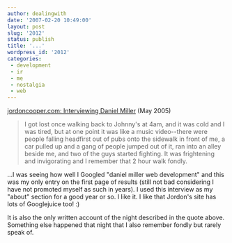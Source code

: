 ```yaml
---
author: dealingwith
date: '2007-02-20 10:49:00'
layout: post
slug: '2012'
status: publish
title: '...'
wordpress_id: '2012'
categories:
 - development
 - ir
 - me
 - nostalgia
 - web
---
```


[jordoncooper.com: Interviewing Daniel Miller][1] (May 2005)

> I got lost once walking back to Johnny's at 4am, and it was cold and I was
tired, but at one point it was like a music video--there were people falling
headfirst out of pubs onto the sidewalk in front of me, a car pulled up and a
gang of people jumped out of it, ran into an alley beside me, and two of the
guys started fighting. It was frightening and invigorating and I remember that
2 hour walk fondly.

...I was seeing how well I Googled "daniel miller web development" and this
was my only entry on the first page of results (still not bad considering I
have not promoted myself as such in years). I used this interview as my
"about" section for a good year or so. I like it. I like that Jordon's site
has lots of Googlejuice too! :)

It is also the only written account of the night described in the quote above.
Something else happened that night that I also remember fondly but rarely
speak of.

   [1]: http://www.jordoncooper.com/2004/05/interviewing-daniel-miller.html

